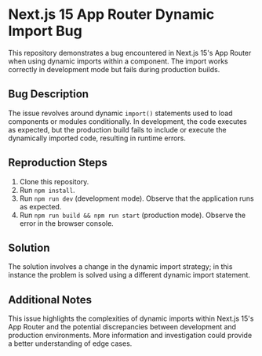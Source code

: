 # Next.js 15 App Router Dynamic Import Bug

This repository demonstrates a bug encountered in Next.js 15's App Router when using dynamic imports within a component. The import works correctly in development mode but fails during production builds.

## Bug Description

The issue revolves around dynamic `import()` statements used to load components or modules conditionally. In development, the code executes as expected, but the production build fails to include or execute the dynamically imported code, resulting in runtime errors.

## Reproduction Steps

1. Clone this repository.
2. Run `npm install`.
3. Run `npm run dev` (development mode).  Observe that the application runs as expected.
4. Run `npm run build && npm run start` (production mode).  Observe the error in the browser console.

## Solution

The solution involves a change in the dynamic import strategy; in this instance the problem is solved using a different dynamic import statement.

## Additional Notes

This issue highlights the complexities of dynamic imports within Next.js 15's App Router and the potential discrepancies between development and production environments.  More information and investigation could provide a better understanding of edge cases.